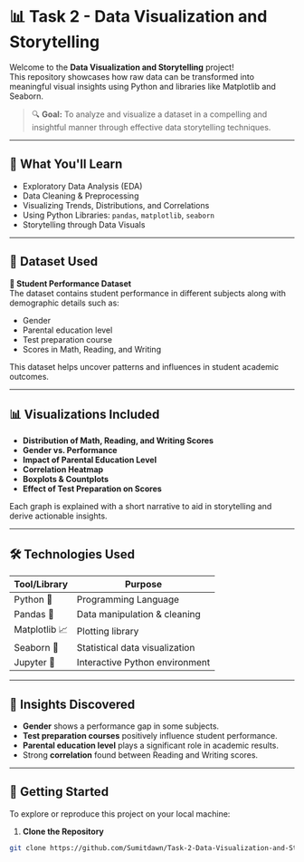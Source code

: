 # 📊 Task 2 - Data Visualization and Storytelling

Welcome to the **Data Visualization and Storytelling** project!  
This repository showcases how raw data can be transformed into meaningful visual insights using Python and libraries like Matplotlib and Seaborn.

> 🔍 **Goal:** To analyze and visualize a dataset in a compelling and insightful manner through effective data storytelling techniques.

---

## 🧠 What You'll Learn

- Exploratory Data Analysis (EDA)
- Data Cleaning & Preprocessing
- Visualizing Trends, Distributions, and Correlations
- Using Python Libraries: `pandas`, `matplotlib`, `seaborn`
- Storytelling through Data Visuals

---

## 📌 Dataset Used

**📂 Student Performance Dataset**  
The dataset contains student performance in different subjects along with demographic details such as:

- Gender
- Parental education level
- Test preparation course
- Scores in Math, Reading, and Writing

This dataset helps uncover patterns and influences in student academic outcomes.

---

## 📊 Visualizations Included

- **Distribution of Math, Reading, and Writing Scores**
- **Gender vs. Performance**
- **Impact of Parental Education Level**
- **Correlation Heatmap**
- **Boxplots & Countplots**
- **Effect of Test Preparation on Scores**

Each graph is explained with a short narrative to aid in storytelling and derive actionable insights.

---

## 🛠️ Technologies Used

| Tool/Library     | Purpose                         |
|------------------|----------------------------------|
| Python 🐍        | Programming Language             |
| Pandas 📄        | Data manipulation & cleaning     |
| Matplotlib 📈    | Plotting library                 |
| Seaborn 🌊       | Statistical data visualization   |
| Jupyter 📓       | Interactive Python environment   |

---


## 🧩 Insights Discovered

- **Gender** shows a performance gap in some subjects.
- **Test preparation courses** positively influence student performance.
- **Parental education level** plays a significant role in academic results.
- Strong **correlation** found between Reading and Writing scores.

---

## 🚀 Getting Started

To explore or reproduce this project on your local machine:

1. **Clone the Repository**  
```bash
git clone https://github.com/Sumitdawn/Task-2-Data-Visualization-and-Storytellin.git
